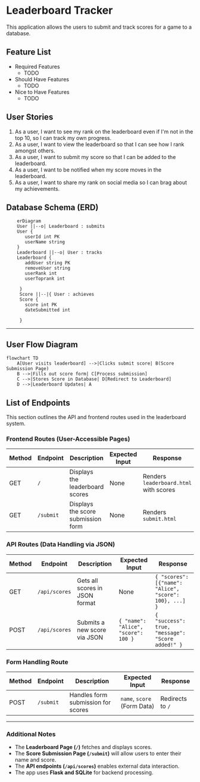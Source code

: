 # Leaderboard Tracker
This application allows the users to submit and track scores for a game to a database.
## Feature List
* Required Features
  * TODO
* Should Have Features
  * TODO
* Nice to Have Features
  * TODO
## User Stories
1. As a user, I want to see my rank on the leaderboard even if I'm not in the top 10, so I can track my own progress.
2. As a user, I want to view the leaderboard so that I can see how I rank amongst others.
3. As a user, I want to submit my score so that I can be added to the leaderboard.
4. As a user, I want to be notified when my score moves in the leaderboard.
5. As a user, I want to share my rank on social media so I can brag about my achievements.
## Database Schema (ERD)

```mermaid
    erDiagram
    User ||--o| Leaderboard : submits
    User {
       userId int PK
       userName string
    }
    Leaderboard ||--o| User : tracks
    Leaderboard {
       addUser string PK
       removeUser string
       userRank int
       userToprank int

     }
     Score ||--|{ User : achieves
     Score {
       score int PK
       dateSubmitted int

     }

```

---
       
## User Flow Diagram

```mermaid 
flowchart TD
    A[User visits leaderboard] -->|Clicks submit score| B(Score Submission Page)
    B -->|Fills out score form| C[Process submission]
    C -->|Stores Score in Database| D[Redirect to Leaderboard]
    D -->|Leaderboard Updates| A

```


## List of Endpoints
<!-- This can be subject to change as we work on our project -->
This section outlines the API and frontend routes used in the leaderboard system.

### Frontend Routes (User-Accessible Pages)

| Method | Endpoint  | Description | Expected Input | Response |
|--------|----------|-------------|----------------|----------|
| GET    | `/`      | Displays the leaderboard scores | None | Renders `leaderboard.html` with scores |
| GET    | `/submit` | Displays the score submission form | None | Renders `submit.html` |

### API Routes (Data Handling via JSON)

| Method | Endpoint      | Description | Expected Input | Response |
|--------|--------------|-------------|----------------|----------|
| GET    | `/api/scores` | Gets all scores in JSON format | None | `{ "scores": [{"name": "Alice", "score": 100}, ...] }` |
| POST   | `/api/scores` | Submits a new score via JSON | `{ "name": "Alice", "score": 100 }` | `{ "success": true, "message": "Score added!" }` |

### Form Handling Route

| Method | Endpoint  | Description | Expected Input | Response |
|--------|----------|-------------|----------------|----------|
| POST   | `/submit` | Handles form submission for scores | `name`, `score` (Form Data) | Redirects to `/` |

---

### Additional Notes
- The **Leaderboard Page (`/`)** fetches and displays scores.
- The **Score Submission Page (`/submit`)** will allow users to enter their name and score.
- The **API endpoints (`/api/scores`)** enables external data interaction.
- The app uses **Flask and SQLite** for backend processing.
